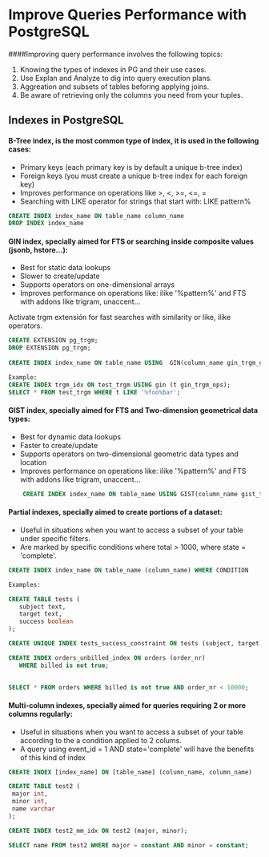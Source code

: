
Improve Queries Performance with PostgreSQL
===================

####Improving query performance involves the following topics:
 1. Knowing the types of indexes in PG and their use cases.
 2. Use Explan and Analyze to dig into query execution plans.
 3. Aggreation and subsets of tables beforing applying joins.
 4. Be aware of retrieving only the columns you need from your tuples.


Indexes in PostgreSQL
-------------

#### B-Tree index, is the most common type of index, it is used in the following cases:

- Primary keys (each primary key is by default a unique b-tree index)
- Foreign keys (you must create a unique b-tree index for each foreign key)
- Improves performance on operations like >, <, >=, <=, =
- Searching with LIKE operator for strings that start with: LIKE pattern%    

```sql
CREATE INDEX index_name ON table_name column_name
DROP INDEX index_name
```

#### GIN index, specially aimed for FTS or searching inside composite values (jsonb, hstore...):
- Best for static data lookups
- Slower to create/update
- Supports operators on one-dimensional arrays
- Improves performance on operations like: ilike '%pattern%' and FTS with addons like trigram, unaccent...


Activate trgm extensión for fast searches with similarity or like, ilike operators.
 
 ```sql
 CREATE EXTENSION pg_trgm;
 DROP EXTENSION pg_trgm;
    
 CREATE INDEX index_name ON table_name USING  GIN(column_name gin_trgm_ops)

 Example:
 CREATE INDEX trgm_idx ON test_trgm USING gin (t gin_trgm_ops);
 SELECT * FROM test_trgm WHERE t LIKE '%foo%bar';
 ```

#### GIST index, specially aimed for FTS and Two-dimension geometrical data types:
- Best for dynamic data lookups
- Faster to create/update
- Supports operators on two-dimensional geometric data types and location
- Improves performance on operations like: ilike '%pattern%' and FTS with addons like trigram, unaccent...

```sql
    CREATE INDEX index_name ON table_name USING GIST(column_name gist_trgm_ops)
```

#### Partial indexes, specially aimed to create portions of a dataset:
- Useful in situations when you want to access a subset of your table under specific filters.
- Are marked by specific conditions where total > 1000, where state = 'complete'.

 ```sql
CREATE INDEX index_name ON table_name (column_name) WHERE CONDITION

Examples:

CREATE TABLE tests (
    subject text,
    target text,
    success boolean
);

CREATE UNIQUE INDEX tests_success_constraint ON tests (subject, target) WHERE success;

CREATE INDEX orders_unbilled_index ON orders (order_nr)
    WHERE billed is not true;

    
SELECT * FROM orders WHERE billed is not true AND order_nr < 10000;
```

#### Multi-column indexes, specially aimed for queries requiring 2 or more columns regularly:

- Useful in situations when you want to access a subset of your table according to the a condition applied to 2 colums.
- A query using event_id = 1 AND state='complete' will have the benefits of this kind of index

 ```sql
CREATE INDEX [index_name] ON [table_name] (column_name, column_name)

CREATE TABLE test2 (
  major int,
  minor int,
  name varchar
);

CREATE INDEX test2_mm_idx ON test2 (major, minor);

SELECT name FROM test2 WHERE major = constant AND minor = constant;
 ```
